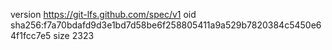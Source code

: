 version https://git-lfs.github.com/spec/v1
oid sha256:f7a70bdafd9d3e1bd7d58be6f258805411a9a529b7820384c5450e64f1fcc7e5
size 2323
